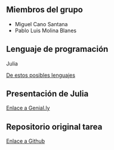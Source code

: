 ## Miembros del grupo

* Miguel Cano Santana
* Pablo Luis Molina Blanes

## Lenguaje de programación

Julia

[De estos posibles lenguajes](https://github.com/miguelcanosantana/aprende-un-lenguaje-en-un-dia/blob/master/lenguajes_de_programacion.pdf)

## Presentación de Julia

[Enlace a Genial.ly](https://view.genial.ly/5dca6d9ba502df0f78ab1c3b/presentation-julia)

## Repositorio original tarea
[Enlace a Github ](https://github.com/LuisJoseSanchez/aprende-un-lenguaje-en-un-dia)

